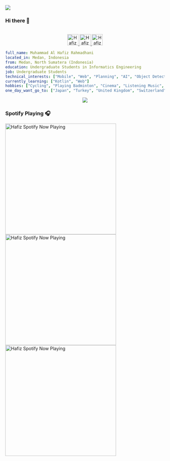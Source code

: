 ![](https://visitor-badge.glitch.me/badge?page_id=hafizrahmadhani.hafizrahmadhani)
### Hi there 👋

<p align="center">
<br/>
<a href="https://www.linkedin.com/in/hafiz-rahmadhani/">
  <img alt="Hafiz Rahmadhani LinkdeIN" width="35px" src="https://image.flaticon.com/icons/svg/2111/2111465.svg" />
</a>
<a href="https://www.instagram.com/hafiz.rahmadhani/">
  <img alt="Hafiz Rahmadhani Instagram" width="35px" src="https://image.flaticon.com/icons/svg/2111/2111421.svg" />
</a>
<a href="https://open.spotify.com/user/dp4l8q1vosatmm8qrz5c9o6xg">
  <img alt="Hafiz Rahmadhani Spotify" width="35px" src="https://image.flaticon.com/icons/svg/2111/2111627.svg" />
</a>
</p>

```yaml
full_name: Muhammad Al Hafiz Rahmadhani
located_in: Medan, Indonesia
from: Medan, North Sumatera (Indonesia)
education: Undergraduate Students in Informatics Engineering
job: Undergraduate Students
technical_interests: ["Mobile", "Web", "Planning", "AI", "Object Detection"]
currently_learning: ["Kotlin", "Web"]
hobbies: ["Cycling", "Playing Badminton", "Cinema", "Listening Music", "Traveling", "Relax"]
one_day_want_go_to: ["Japan", "Turkey", "United Kingdom", "Switzerland"]
```

<p align="center">
  <img alig src="https://github-profile-trophy.vercel.app/?username=hafizrahmadhani&column=6&rank=SSS,SS,S,AAA,AA,A,B,C" />
</p>


### Spotify Playing 🎧

[<img src="https://test-hafizrahmadhani.vercel.app/api/spotify-playing" alt="Hafiz Spotify Now Playing" width="350" />](https://open.spotify.com/user/082546be21604b349d5b39000575bb09)
[<img src="https://test-ou7tpdmci-hafizrahmadhani.vercel.app/api/spotify-playing" alt="Hafiz Spotify Now Playing" width="350" />](https://open.spotify.com/user/082546be21604b349d5b39000575bb09)
[<img src="https://test-git-master-hafizrahmadhani.vercel.app//api/spotify-playing" alt="Hafiz Spotify Now Playing" width="350" />](https://open.spotify.com/user/082546be21604b349d5b39000575bb09)

<!--
**hafizrahmadhani/hafizrahmadhani** is a ✨ _special_ ✨ repository because its `README.md` (this file) appears on your GitHub profile.

Here are some ideas to get you started:

- 🔭 I’m currently working on ...
- 🌱 I’m currently learning ...
- 👯 I’m looking to collaborate on ...
- 🤔 I’m looking for help with ...
- 💬 Ask me about ...
- 📫 How to reach me: ...
- 😄 Pronouns: ...
- ⚡ Fun fact: ...
-->
